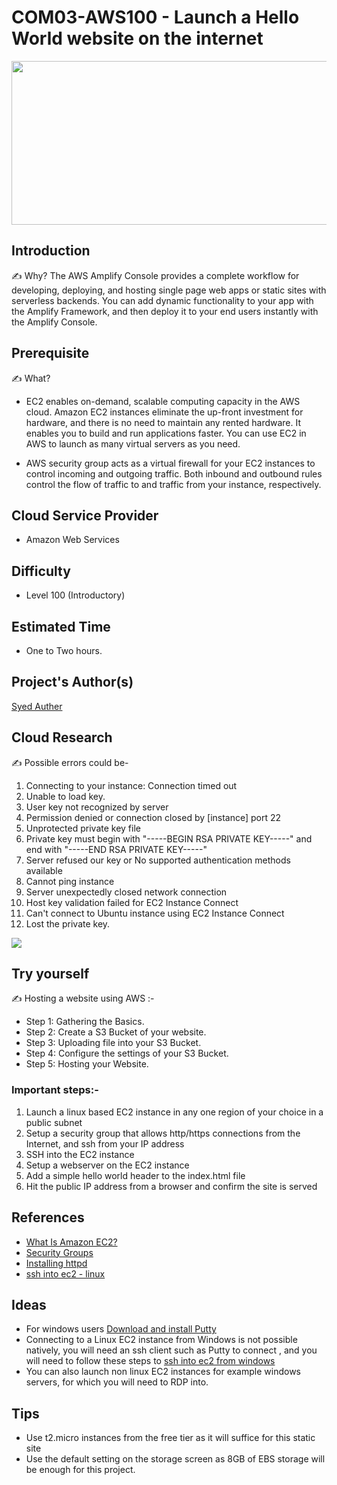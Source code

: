 # COM03-AWS100 - Launch a Hello World website on the internet
<p align="center">
<img src="https://user-images.githubusercontent.com/69337392/175494432-e66aa076-38ea-4e68-98ea-faa1edec407c.jpg" height="262" width="700" ></p>


## Introduction

✍️ Why? 
The AWS Amplify Console provides a complete workflow for developing, deploying, and hosting single page web apps or static sites with serverless backends. You can add dynamic functionality to your app with the Amplify Framework, and then deploy it to your end users instantly with the Amplify Console.

## Prerequisite

✍️ What?
* EC2  enables on-demand, scalable computing capacity in the AWS cloud. Amazon EC2 instances eliminate the up-front investment for hardware, and there is no need to maintain any rented hardware. It enables you to build and run applications faster. You can use EC2 in AWS to launch as many virtual servers as you need.

* AWS security group  acts as a virtual firewall for your EC2 instances to control incoming and outgoing traffic. Both inbound and outbound rules control the flow of traffic to and traffic from your instance, respectively.

## Cloud Service Provider
- Amazon Web Services

## Difficulty
- Level 100 (Introductory)

## Estimated Time
- One to Two hours. 

## Project's Author(s)
[Syed Auther](https://twitter.com/syedauther)

## Cloud Research

✍️ Possible errors could be- 
  1. Connecting to your instance: Connection timed out
  2. Unable to load key.
  3. User key not recognized by server
  4. Permission denied or connection closed by [instance] port 22
  5. Unprotected private key file
  6. Private key must begin with "-----BEGIN RSA PRIVATE KEY-----" and end with "-----END RSA PRIVATE KEY-----"
  7. Server refused our key or No supported authentication methods available
  8. Cannot ping instance
  9. Server unexpectedly closed network connection
  10. Host key validation failed for EC2 Instance Connect
  11. Can't connect to Ubuntu instance using EC2 Instance Connect
  12. Lost the private key. 

<p align="left">
<img src="https://user-images.githubusercontent.com/69337392/175496440-39bbc42a-bd5a-4149-8d4f-131655186a37.png"></p>

## Try yourself

✍️ Hosting a website using AWS :- 
* Step 1: Gathering the Basics.
* Step 2: Create a S3 Bucket of your website.
* Step 3: Uploading file into your S3 Bucket.
* Step 4: Configure the settings of your S3 Bucket.
* Step 5: Hosting your Website.

### Important steps:- 
1. Launch a linux based EC2 instance in any one region of your choice in a public subnet
2. Setup a security group that allows http/https connections from the Internet, and ssh from your IP address
3. SSH into the EC2 instance
4. Setup a webserver on the EC2 instance
5. Add a simple hello world header to the index.html file
6. Hit the public IP address from a browser and confirm the site is served

## References
- [What Is Amazon EC2?](https://aws.amazon.com/ec2/faqs/)
- [Security Groups](https://docs.aws.amazon.com/AWSEC2/latest/UserGuide/ec2-security-groups.html#:~:text=A%20security%20group%20acts%20as,one%20or%20more%20security%20groups.)
- [Installing httpd](http://httpd.apache.org/docs/2.4/install.html)
- [ssh into ec2 - linux](https://docs.aws.amazon.com/AWSEC2/latest/UserGuide/AccessingInstancesLinux.html)

## Ideas
- For windows users [Download and install Putty](https://www.chiark.greenend.org.uk/~sgtatham/putty/latest.html)
- Connecting to a Linux EC2 instance from Windows is not possible natively, you will need an ssh client such as Putty to connect , and you will need to follow these steps to [ssh into ec2 from windows](https://stackoverflow.com/questions/5264945/ssh-to-ec2-linux-instance-from-windows)
- You can also launch non linux EC2 instances for example windows servers, for which you will need to RDP into.  

## Tips
- Use t2.micro instances from the free tier as it will suffice for this static site 
- Use the default setting on the storage screen as 8GB of EBS storage will be enough for this project.
